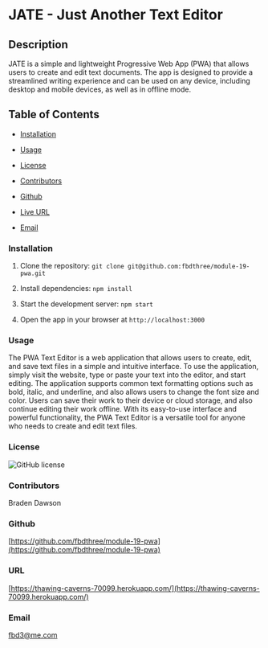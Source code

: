 
# **JATE - Just Another Text Editor**

## **Description**
JATE is a simple and lightweight Progressive Web App (PWA) that allows users to create and edit text documents. The app is designed to provide a streamlined writing experience and can be used on any device, including desktop and mobile devices, as well as in offline mode. 

## **Table of Contents**
* [Installation](#installation)

* [Usage](#usage)

* [License](#license)

* [Contributors](#contributors)

* [Github](#github)

* [Live URL](#url)

* [Email](#email)  

### **Installation**
1. Clone the repository:  `git clone git@github.com:fbdthree/module-19-pwa.git`

2. Install dependencies:  `npm install`

3. Start the development server: `npm start`

4. Open the app in your browser at `http://localhost:3000`

### **Usage**
The PWA Text Editor is a web application that allows users to create, edit, and save text files in a simple and intuitive interface. To use the application, simply visit the website, type or paste your text into the editor, and start editing. The application supports common text formatting options such as bold, italic, and underline, and also allows users to change the font size and color. Users can save their work to their device or cloud storage, and also continue editing their work offline. With its easy-to-use interface and powerful functionality, the PWA Text Editor is a versatile tool for anyone who needs to create and edit text files.

### **License**
![GitHub license](https://img.shields.io/badge/license-MIT-blue.svg)

### **Contributors**
Braden Dawson

### **Github**
[https://github.com/fbdthree/module-19-pwa](https://github.com/fbdthree/module-19-pwa)

### **URL**
[https://thawing-caverns-70099.herokuapp.com/](https://thawing-caverns-70099.herokuapp.com/)

### **Email**
[fbd3@me.com](mailto:fbd3@me.com)
